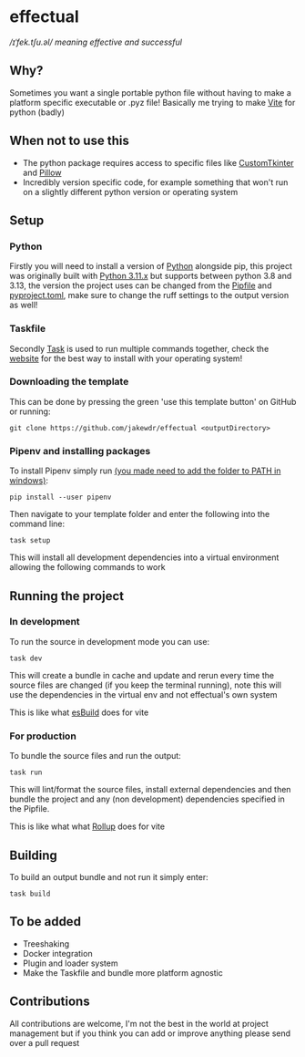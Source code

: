 # effectual

*/ɪˈfek.tʃu.əl/ meaning effective and successful*

## Why?

Sometimes you want a single portable python file without having to make a platform specific executable or .pyz file! Basically me trying to make [Vite](https://vite.dev/) for python (badly)

## When not to use this

- The python package requires access to specific files like [CustomTkinter](https://github.com/TomSchimansky/CustomTkinter/wiki/Packaging#windows-pyinstaller-auto-py-to-exe) and [Pillow](https://python-pillow.org/)
- Incredibly version specific code, for example something that won't run on a slightly different python version or operating system

## Setup

### Python

Firstly you will need to install a version of [Python](https://www.python.org/) alongside pip, this project was originally built with [Python 3.11.x](https://www.python.org/downloads/release/python-31110/) but supports between python 3.8 and 3.13, the version the project uses can be changed from the [Pipfile](https://bilard.medium.com/change-python-version-in-pipenv-1ac7b8f9b7b9) and [pyproject.toml]("https://packaging.python.org/en/latest/guides/writing-pyproject-toml/#python-requires"), make sure to change the ruff settings to the output version as well!

### Taskfile

Secondly [Task](https://taskfile.dev) is used to run multiple commands together, check the [website](https://taskfile.dev/installation/) for the best way to install with your operating system!

### Downloading the template

This can be done by pressing the green 'use this template button' on GitHub or running:

    git clone https://github.com/jakewdr/effectual <outputDirectory>

### Pipenv and installing packages

To install Pipenv simply run [(you made need to add the folder to PATH in windows)](https://github.com/Atri-Labs/atrilabs-engine/discussions/586):

    pip install --user pipenv

Then navigate to your template folder and enter the following into the command line:

    task setup

This will install all development dependencies into a virtual environment allowing the following commands to work

## Running the project

### In development

To run the source in development mode you can use:

    task dev

This will create a bundle in cache and update and rerun every time the source files are changed (if you keep the terminal running), note this will use the dependencies in the virtual env and not effectual's own system

This is like what [esBuild](https://esbuild.github.io/) does for vite

### For production

To bundle the source files and run the output:

    task run

This will lint/format the source files, install external dependencies and then bundle the project and any (non development) dependencies specified in the Pipfile.

This is like what what [Rollup](https://rollupjs.org/) does for vite

## Building

To build an output bundle and not run it simply enter:

    task build

## To be added

- Treeshaking
- Docker integration
- Plugin and loader system
- Make the Taskfile and bundle more platform agnostic

## Contributions

All contributions are welcome, I'm not the best in the world at project management but if you think you can add or improve anything please send over a pull request
